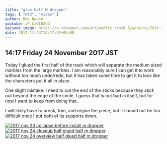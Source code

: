 ```yaml
---
title: "glue half M dropper"
tags: [ "mt3", "video" ]
author: Rob Nugen
youtube: aF_LzOID2bQ
episode_image: https://b.robnugen.com/art/marble_track_3/website/2018_sep_02_mt3_placeholder.png
date: 2017-11-24T14:17:52+09:00
---
```


## 14:17 Friday 24 November 2017 JST

Today I glued the first half of the track which will separate the
medium sized marbles from the large marbles.  I am reasonably sure I
can get it to work without too much undo/redo, but it has taken some
time to get it to look like the characters put it all in place.

One slight mistake: I need to cut the end of the sticks because they
*stick* out beyond the edge of the circle.  I guess that is not bad in
itself, but for now I want to keep from doing that.

I will likely have to break, trim, and reglue the piece, but it should
not be too difficult once I put both of its supports down.

[![2017 nov 23 collapse before install m dropper](//b.robnugen.com/art/marble_track_3/construction/2017/thumbs/2017_nov_23_collapse_before_install_m_dropper.jpg)](//b.robnugen.com/art/marble_track_3/construction/2017/2017_nov_23_collapse_before_install_m_dropper.jpg)
[![2017 nov 24 closeup half glued half m dropper](//b.robnugen.com/art/marble_track_3/construction/2017/thumbs/2017_nov_24_closeup_half_glued_half_m_dropper.jpg)](//b.robnugen.com/art/marble_track_3/construction/2017/2017_nov_24_closeup_half_glued_half_m_dropper.jpg)
[![2017 nov 24 overview half glued half m dropper](//b.robnugen.com/art/marble_track_3/construction/2017/thumbs/2017_nov_24_overview_half_glued_half_m_dropper.jpg)](//b.robnugen.com/art/marble_track_3/construction/2017/2017_nov_24_overview_half_glued_half_m_dropper.jpg)
